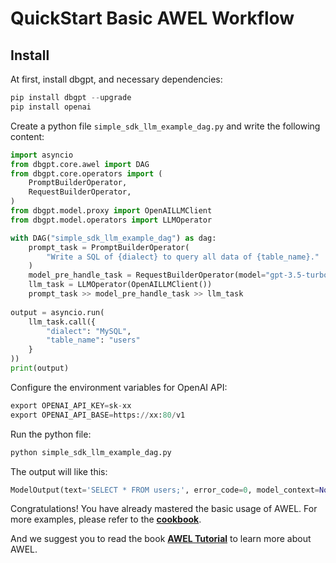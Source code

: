 # QuickStart Basic AWEL Workflow

## Install 

At first, install dbgpt, and necessary dependencies:

```py
pip install dbgpt --upgrade
pip install openai
```

Create a python file `simple_sdk_llm_example_dag.py` and write the following content:

```py
import asyncio
from dbgpt.core.awel import DAG
from dbgpt.core.operators import (
    PromptBuilderOperator,
    RequestBuilderOperator,
)
from dbgpt.model.proxy import OpenAILLMClient
from dbgpt.model.operators import LLMOperator

with DAG("simple_sdk_llm_example_dag") as dag:
    prompt_task = PromptBuilderOperator(
        "Write a SQL of {dialect} to query all data of {table_name}."
    )
    model_pre_handle_task = RequestBuilderOperator(model="gpt-3.5-turbo")
    llm_task = LLMOperator(OpenAILLMClient())
    prompt_task >> model_pre_handle_task >> llm_task
    
output = asyncio.run(
    llm_task.call({
        "dialect": "MySQL", 
        "table_name": "users"
    }
))
print(output)
```

Configure the environment variables for OpenAI API:

```py
export OPENAI_API_KEY=sk-xx
export OPENAI_API_BASE=https://xx:80/v1
```

Run the python file:

```py
python simple_sdk_llm_example_dag.py
```

The output will like this:
```py
ModelOutput(text='SELECT * FROM users;', error_code=0, model_context=None, finish_reason=None, usage={'completion_tokens': 5, 'prompt_tokens': 19, 'total_tokens': 24}, metrics=None)
```

Congratulations! You have already mastered the basic usage of AWEL. For more examples, 
please refer to the **[cookbook](/docs/awel/cookbook/)**.

And we suggest you to read the book **[AWEL Tutorial](/docs/awel/tutorial/)** to learn more about AWEL.
